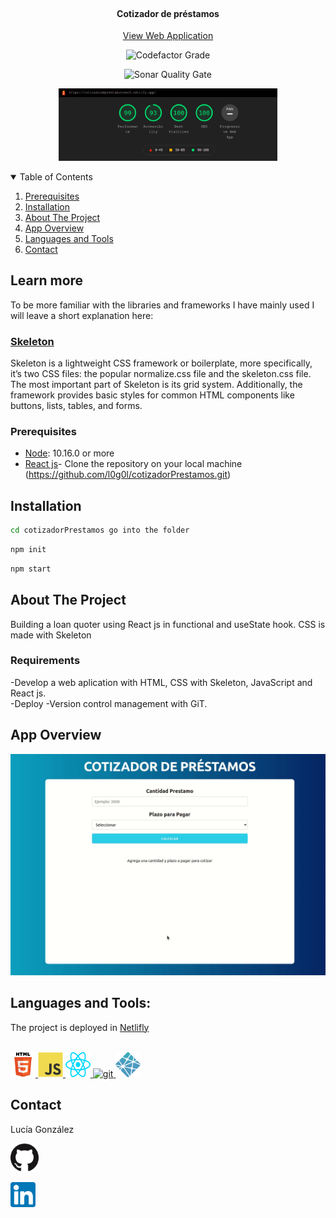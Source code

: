 <!-- PROJECT LOGO -->
<br />
<p align="center">
<h4 align="center">Cotizador de préstamos</h4>
  <p align="center">
    <a href="https://cotizadordeprestamosreact.netlify.app/">View Web Application</a>
  </p>
  <p align="center">
<img src="https://www.codefactor.io/repository/github/l0g0l/cotizadorprestamos/badge" alt="Codefactor Grade">
</p>
<p align="center">
<img src="https://sonarcloud.io/api/project_badges/measure?project=l0g0l_cotizadorPrestamos&metric=alert_status" alt="Sonar Quality Gate"></p>

<p align="center">
<img src="public/img/accesibilidad.png" alt="Accesibility test" width="350"></p
</p>

<!-- TABLE OF CONTENTS -->
<details open="open">
  <summary>Table of Contents</summary>
  <ol>
    <li><a href="#prerequisites">Prerequisites</a></li>
    <li><a href="#installation">Installation</a></li>
    <li><a href="#about-the-project">About The Project</a></li>
    <li><a href="#app-overview">App Overview</a></li>
    <li><a href="#languages-and-tools">Languages and Tools</a></li>
    <li><a href="#contact">Contact</a></li>
  </ol>
</details>  

## Learn more

To be more familiar with the libraries and frameworks I have mainly used I will leave a short explanation here:  

### [Skeleton](http://getskeleton.com/)

Skeleton is a lightweight CSS framework or boilerplate, more specifically, it’s two CSS files: the popular normalize.css file and the skeleton.css file. The most important part of Skeleton is its grid system.  Additionally, the framework provides basic styles for common HTML components like buttons, lists, tables, and forms.


### Prerequisites  
- [Node](https://nodejs.org/en/): 10.16.0 or more
- [React js](https://es.reactjs.org/)- Clone the repository on your local machine (https://github.com/l0g0l/cotizadorPrestamos.git)

## Installation



```sh
cd cotizadorPrestamos go into the folder
```


```sh
npm init

```
```sh
npm start

```


<!-- ABOUT THE PROJECT -->

## About The Project

Building a loan quoter using React js in functional and useState hook.
CSS is made with Skeleton



### Requirements  

-Develop a web aplication with HTML, CSS with Skeleton, JavaScript and React js.  
-Deploy
-Version control management with GiT.




<!-- APP OVERVIEW -->

## App Overview  


<img src="public/img/cotizadorprestamo.gif"  alt="cotizador de prestamos">
<br>

<!-- ACKNOWLEDGEMENTS -->

## Languages and Tools:


The project is deployed in [Netlifly](https://www.netlify.com/)  
<br>

<p align="left">
 <a href="https://www.w3.org/html/" target="_blank"> <img src="https://raw.githubusercontent.com/devicons/devicon/master/icons/html5/html5-original-wordmark.svg" alt="html5" width="40" height="40"/> </a>  
    <a href="https://developer.mozilla.org/en-US/docs/Web/JavaScript" target="_blank">
        <img src="https://raw.githubusercontent.com/devicons/devicon/master/icons/javascript/javascript-original.svg" alt="javascript" width="40" height="40"/>
    </a>
        <a href="https://www.react.com/" target="_blank">
        <img src="public/img/react.svg" alt="githubPages" width="40" height="40"/>
    </a>
    <a href="https://git-scm.com/" target="_blank">
        <img src="https://www.vectorlogo.zone/logos/git-scm/git-scm-icon.svg" alt="git" width="40" height="40"/>
    </a>
     <a href="https://www.netlify.com/" target="_blank">
        <img src="public/img/netlify.svg" alt="githubPages" width="40" height="40"/>
    </a>
    
</p>

<!-- CONTACT -->

## Contact

Lucía González

[<img src="https://github.com/l0g0l/hackathonmwc/raw/main/src/images/GitHub.png" width=45px heigth=45px>](https://github.com/l0g0l)

[<img src="https://github.com/l0g0l/hackathonmwc/raw/main/src/images/linkedin.png"  width=40px heigth=40px>](https://www.linkedin.com/in/luciagonzalezlara)